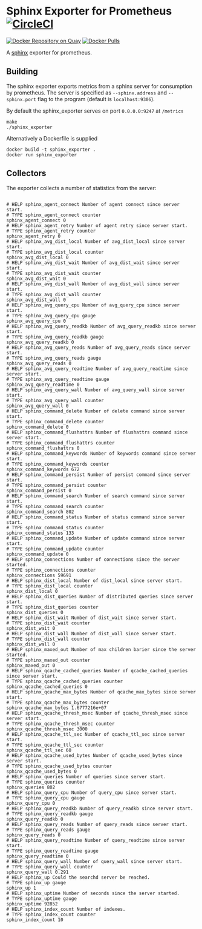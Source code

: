 # Sphinx Exporter for Prometheus [![CircleCI](https://circleci.com/gh/foxdalas/sphinx_exporter.svg?style=svg)](https://circleci.com/gh/foxdalas/sphinx_exporter)

[![Docker Repository on Quay](https://quay.io/repository/foxdalas/sphinx-exporter/status "Docker Repository on Quay")](https://quay.io/repository/foxdalas/sphinx-exporter)
[![Docker Pulls](https://img.shields.io/docker/pulls/foxdalas/sphinx-exporter.svg?maxAge=604800)](https://hub.docker.com/r/foxdalas/sphinx-exporter/)

A [sphinx](http://sphinxsearch.com) exporter for prometheus.


## Building

The sphinx exporter exports metrics from a sphinx server for
consumption by prometheus. The server is specified as `--sphinx.address` and `--sphinx.port` flag
to the program (default is `localhost:9306`).

By default the sphinx\_exporter serves on port `0.0.0.0:9247` at `/metrics`

```
make
./sphinx_exporter
```

Alternatively a Dockerfile is supplied

```
docker build -t sphinx_exporter .
docker run sphinx_exporter
```

## Collectors

The exporter collects a number of statistics from the server:

```

# HELP sphinx_agent_connect Number of agent connect since server start.
# TYPE sphinx_agent_connect counter
sphinx_agent_connect 0
# HELP sphinx_agent_retry Number of agent retry since server start.
# TYPE sphinx_agent_retry counter
sphinx_agent_retry 0
# HELP sphinx_avg_dist_local Number of avg_dist_local since server start.
# TYPE sphinx_avg_dist_local counter
sphinx_avg_dist_local 0
# HELP sphinx_avg_dist_wait Number of avg_dist_wait since server start.
# TYPE sphinx_avg_dist_wait counter
sphinx_avg_dist_wait 0
# HELP sphinx_avg_dist_wall Number of avg_dist_wall since server start.
# TYPE sphinx_avg_dist_wall counter
sphinx_avg_dist_wall 0
# HELP sphinx_avg_query_cpu Number of avg_query_cpu since server start.
# TYPE sphinx_avg_query_cpu gauge
sphinx_avg_query_cpu 0
# HELP sphinx_avg_query_readkb Number of avg_query_readkb since server start.
# TYPE sphinx_avg_query_readkb gauge
sphinx_avg_query_readkb 0
# HELP sphinx_avg_query_reads Number of avg_query_reads since server start.
# TYPE sphinx_avg_query_reads gauge
sphinx_avg_query_reads 0
# HELP sphinx_avg_query_readtime Number of avg_query_readtime since server start.
# TYPE sphinx_avg_query_readtime gauge
sphinx_avg_query_readtime 0
# HELP sphinx_avg_query_wall Number of avg_query_wall since server start.
# TYPE sphinx_avg_query_wall counter
sphinx_avg_query_wall 0
# HELP sphinx_command_delete Number of delete command since server start.
# TYPE sphinx_command_delete counter
sphinx_command_delete 0
# HELP sphinx_command_flushattrs Number of flushattrs command since server start.
# TYPE sphinx_command_flushattrs counter
sphinx_command_flushattrs 0
# HELP sphinx_command_keywords Number of keywords command since server start.
# TYPE sphinx_command_keywords counter
sphinx_command_keywords 672
# HELP sphinx_command_persist Number of persist command since server start.
# TYPE sphinx_command_persist counter
sphinx_command_persist 0
# HELP sphinx_command_search Number of search command since server start.
# TYPE sphinx_command_search counter
sphinx_command_search 802
# HELP sphinx_command_status Number of status command since server start.
# TYPE sphinx_command_status counter
sphinx_command_status 133
# HELP sphinx_command_update Number of update command since server start.
# TYPE sphinx_command_update counter
sphinx_command_update 0
# HELP sphinx_connections Number of connections since the server started.
# TYPE sphinx_connections counter
sphinx_connections 59691
# HELP sphinx_dist_local Number of dist_local since server start.
# TYPE sphinx_dist_local counter
sphinx_dist_local 0
# HELP sphinx_dist_queries Number of distributed queries since server start.
# TYPE sphinx_dist_queries counter
sphinx_dist_queries 0
# HELP sphinx_dist_wait Number of dist_wait since server start.
# TYPE sphinx_dist_wait counter
sphinx_dist_wait 0
# HELP sphinx_dist_wall Number of dist_wall since server start.
# TYPE sphinx_dist_wall counter
sphinx_dist_wall 0
# HELP sphinx_maxed_out Number of max children barier since the server started.
# TYPE sphinx_maxed_out counter
sphinx_maxed_out 0
# HELP sphinx_qcache_cached_queries Number of qcache_cached_queries since server start.
# TYPE sphinx_qcache_cached_queries counter
sphinx_qcache_cached_queries 0
# HELP sphinx_qcache_max_bytes Number of qcache_max_bytes since server start.
# TYPE sphinx_qcache_max_bytes counter
sphinx_qcache_max_bytes 1.6777216e+07
# HELP sphinx_qcache_thresh_msec Number of qcache_thresh_msec since server start.
# TYPE sphinx_qcache_thresh_msec counter
sphinx_qcache_thresh_msec 3000
# HELP sphinx_qcache_ttl_sec Number of qcache_ttl_sec since server start.
# TYPE sphinx_qcache_ttl_sec counter
sphinx_qcache_ttl_sec 60
# HELP sphinx_qcache_used_bytes Number of qcache_used_bytes since server start.
# TYPE sphinx_qcache_used_bytes counter
sphinx_qcache_used_bytes 0
# HELP sphinx_queries Number of queries since server start.
# TYPE sphinx_queries counter
sphinx_queries 802
# HELP sphinx_query_cpu Number of query_cpu since server start.
# TYPE sphinx_query_cpu gauge
sphinx_query_cpu 0
# HELP sphinx_query_readkb Number of query_readkb since server start.
# TYPE sphinx_query_readkb gauge
sphinx_query_readkb 0
# HELP sphinx_query_reads Number of query_reads since server start.
# TYPE sphinx_query_reads gauge
sphinx_query_reads 0
# HELP sphinx_query_readtime Number of query_readtime since server start.
# TYPE sphinx_query_readtime gauge
sphinx_query_readtime 0
# HELP sphinx_query_wall Number of query_wall since server start.
# TYPE sphinx_query_wall counter
sphinx_query_wall 0.291
# HELP sphinx_up Could the searchd server be reached.
# TYPE sphinx_up gauge
sphinx_up 1
# HELP sphinx_uptime Number of seconds since the server started.
# TYPE sphinx_uptime gauge
sphinx_uptime 92852
# HELP sphinx_index_count Number of indexes.
# TYPE sphinx_index_count counter
sphinx_index_count 10
```
